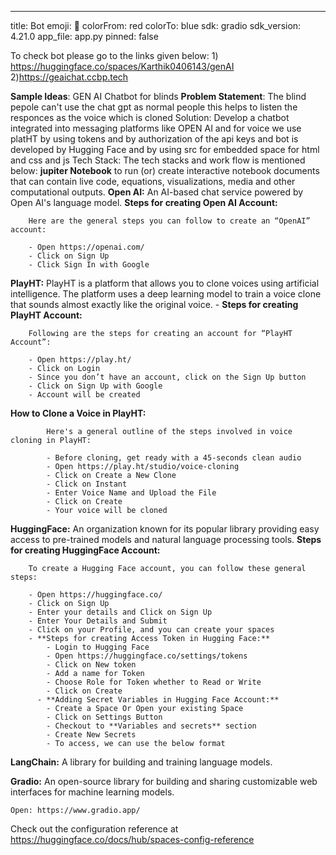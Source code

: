 ---
title: Bot
emoji: 🏃
colorFrom: red
colorTo: blue
sdk: gradio
sdk_version: 4.21.0
app_file: app.py
pinned: false

To check bot please go to the links given below:
                1) https://huggingface.co/spaces/Karthik0406143/genAI
                2)https://geaichat.ccbp.tech
              
**Sample Ideas**: GEN AI Chatbot for blinds
**Problem Statement**: The blind pepole can't use the chat gpt as normal people this helps to listen the responces as the voice which is cloned
Solution: Develop a chatbot integrated into messaging platforms like OPEN AI and for voice we use platHT by using tokens and by authorization of the api keys and bot is developed by Hugging Face and by using src for embedded space for html and css and js
Tech Stack: The tech stacks and work flow is mentioned below:
**jupiter Notebook** to run (or) create interactive notebook documents that can contain live code,
                        equations, visualizations, media and other computational outputs. 
**Open AI:** An AI-based chat service powered by Open AI's language model.
**Steps for creating Open AI Account:**
        
        Here are the general steps you can follow to create an “OpenAI” account:
        
        - Open https://openai.com/
        - Click on Sign Up
        - Click Sign In with Google
     
**PlayHT:** PlayHT is a platform that allows you to clone voices using artificial intelligence. The platform uses a deep learning model to train a voice clone that sounds almost exactly like the original voice.
    - **Steps for creating PlayHT Account:**
        
        Following are the steps for creating an account for “PlayHT Account”:
        
        - Open https://play.ht/
        - Click on Login
        - Since you don’t have an account, click on the Sign Up button
        - Click on Sign Up with Google
        - Account will be created
**How to Clone a Voice in PlayHT:**
            
            Here's a general outline of the steps involved in voice cloning in PlayHT:
            
            - Before cloning, get ready with a 45-seconds clean audio
            - Open https://play.ht/studio/voice-cloning
            - Click on Create a New Clone
            - Click on Instant
            - Enter Voice Name and Upload the File
            - Click on Create
            - Your voice will be cloned
**HuggingFace:** An organization known for its popular library providing easy access to pre-trained models and natural language processing tools.
**Steps for creating HuggingFace Account:**
        
        To create a Hugging Face account, you can follow these general steps:
        
        - Open https://huggingface.co/
        - Click on Sign Up
        - Enter your details and Click on Sign Up
        - Enter Your Details and Submit
        - Click on your Profile, and you can create your spaces
        - **Steps for creating Access Token in Hugging Face:**
            - Login to Hugging Face
            - Open https://huggingface.co/settings/tokens
            - Click on New token
            - Add a name for Token
            - Choose Role for Token whether to Read or Write
            - Click on Create
          - **Adding Secret Variables in Hugging Face Account:**
            - Create a Space Or Open your existing Space
            - Click on Settings Button
            - Checkout to **Variables and secrets** section
            - Create New Secrets
            - To access, we can use the below format
**LangChain:** A library for building and training language models.
   
**Gradio:** An open-source library for building and sharing customizable web interfaces for machine learning models.
    
    Open: https://www.gradio.app/
Check out the configuration reference at https://huggingface.co/docs/hub/spaces-config-reference
